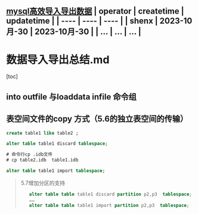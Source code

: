 [mysql高效导入导出数据](https://blog.csdn.net/JustinQin/article/details/120110647)
| operator | createtime | updatetime |
| ---- | ---- | ---- |
| shenx | 2023-10月-30 | 2023-10月-30  |
| ... | ... | ... |
---
# 数据导入导出总结.md

[toc]

## into outfile 与loaddata infile 命令组

## 表空间文件的copy 方式（5.6的独立表空间的传输）
```sql
create table1 like table2 ;

alter table table1 discard tablespace;

# 命令行cp .idb文件
# cp table2.idb  table1.idb

alter table table1 import tablespace;

```

> 5.7增加分区的支持
> ```sql
>    alter table table table1 discard partition p2,p3  tablespace;
>    ……
>    alter table table table1 import partition p2,p3  tablespace;
> ``` 